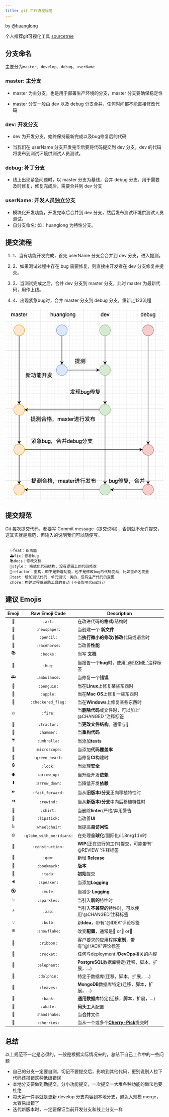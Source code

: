 ```yaml
---
title: git 工作流程规范
---
```


by [@huanglong](https://github.com/huanglong6828)

个人推荐git可视化工具 [sourcetree](https://www.sourcetreeapp.com/)

## 分支命名

  主要分为`master`、`develop`、`debug`、`userName`

### master: 主分支

- master 为主分支，也是用于部署生产环境的分支，master 分支要确保稳定性

- master 分支一般由 dev 以及 debug 分支合并，任何时间都不能直接修改代码

### dev: 开发分支

- dev 为开发分支，始终保持最新完成以及bug修复后的代码

- 当我们在 userName 分支开发完毕后要将代码提交到 dev 分支，dev 的代码将发布到测试环境供测试人员测试。

### debug: 补丁分支

- 线上出现紧急问题时，以 master 分支为基线，合并 debug 分支。用于需要及时修复，修复完成后，需要合并到 dev 分支

### userName: 开发人员独立分支

- 模块化开发功能，开发完毕后合并到 dev 分支，然后发布测试环境供测试人员测试。
- 自分支命名: 如：huanglong 为特性分支。

## 提交流程

1. 1、当有功能开发完成，首先 userName 分支会合并到 dev 分支，进入提测。

2. 2、如果测试过程中存在 bug 需要修复，则直接由开发者在 dev 分支修复并提交。

3. 3、当测试完成之后，合并 dev 分支到 master 分支，此时 master 为最新代码，用作上线。

4. 4、出现紧急bug时，合并 master 分支到 debug 分支。重新走123流程

  ![An image](../.vuepress/public/git.png)

## 提交规范

  Git 每次提交代码，都要写 Commit message（提交说明），否则就不允许提交，这其实就是规范，但输入的说明我们可以随便写。

  ````js

    ✨feat：新功能
    🚑fix：修补bug
    📚docs：修改文档
    🎨style： 格式化代码结构，没有逻辑上的代码修改
    🚜refactor：重构，即不是新增功能，也不是修改bug的代码变动，比如重命名变量
    🔬test：增加测试代码，单元测试一类的，没有生产代码的变更
    chore：构建过程或辅助工具的变动（不会影响代码运行）

  ````

## 建议 Emojis

| Emoji | Raw Emoji Code | Description |
|:---:|:---:|---|
| :art: | `:art:` | 在改进代码的**格式**/结构时 |
| :newspaper: | `:newspaper:` | 当创建一个 **新文件** |
| :pencil: | `:pencil:` | 当**执行微小的修改/修改**代码或语言时 |
| :racehorse: | `:racehorse:` | 当改善**性能** |
| :books: | `:books:` | 当写 **文档** |
| :bug: | `:bug:` | 当报告一个**bug**时，使用[' @FIXME '](https://github.com/slashsbin/styleguide-todo-grammar#bug-report)注释标签 |
| :ambulance: | `:ambulance:` | 当修复一个**错误** |
| :penguin: | `:penguin:` | 当在**Linux**上修复某些东西时 |
| :apple: | `:apple:` | 当在**Mac OS**上修复一些东西时 |
| :checkered_flag: | `:checkered_flag:` | 当在**Windows**上修复某些东西时|
| :fire: | `:fire:` | 当**删除代码**或文件时，可以加上' @CHANGED '注释标签 |
| :tractor: | `:tractor:` | 当**更改文件结构**。通常与:art:|
| :hammer: | `:hammer:` | 当**重构代码** |
| :umbrella: | `:umbrella:` | 当添加**tests** |
| :microscope: | `:microscope:` | 当添加**代码覆盖率** |
| :green_heart: | `:green_heart:` | 当修复**CI**构建时 |
| :lock: | `:lock:` | 当处理**安全** |
| :arrow_up: | `:arrow_up:` | 当升级开发**依赖** |
| :arrow_down: | `:arrow_down:` | 当降低开发**依赖** |
| :fast_forward: | `:fast_forward:` | 当从**旧版本/分支**正向移植特性时 |
| :rewind: | `:rewind:` | 当从**新版本/分支**中向后移植特性时 |
| :shirt: | `:shirt:` | 当删除**linter**/严格/弃用警告 |
| :lipstick: | `:lipstick:` | 当改善**UI** |
| :wheelchair: | `:wheelchair:` | 当提高**易访问性** |
| :globe_with_meridians: | `:globe_with_meridians:` | 在处理**全球化**/国际化/i18n/g11n时 |
| :construction: | `:construction:` | **WIP**(正在进行的工作)提交，可能带有' @REVIEW '注释标签 |
| :gem: | `:gem:` | 新增 **Release** |
| :bookmark: | `:bookmark:` | **版本** |
| :tada: | `:tada:` |**初始**提交 |
| :speaker: | `:speaker:` | 当添加**Logging** |
| :mute: | `:mute:` |当减少 **Logging** |
| :sparkles: | `:sparkles:` | 当引入**新的**特性时 |
| :zap: | `:zap:` | 当引入**不兼容的**特性时，可以使用'@CHANGED'注释标签|
| :bulb: | `:bulb:` | 新**Idea**，带有“@IDEA”评论标签 |
| :snowflake: | `:snowflake:` | 改变**配置**，通常是:penguin: or:ribbon: or:rocket: |
| :ribbon: | `:ribbon:` |客户要求的应用程序**定制**，带有“@HACK”评论标签 |
| :rocket: | `:rocket:` | 任何与deployment /**DevOps**相关的内容 |
| :elephant: | `:elephant:` |**PostgreSQL**数据库特定(迁移，脚本，扩展，…)  |
| :dolphin: | `:dolphin:` | 特定于数据库(迁移，脚本，扩展，…) |
| :leaves: | `:leaves:` | **MongoDB**数据库特定(迁移，脚本，扩展，…) |
| :bank: | `:bank:` | **通用数据库**特定(迁移，脚本，扩展，…) |
| :whale: | `:whale:` | **码头工人**配置 |
| :handshake: | `:handshake:` | 当**合并**文件 |
| :cherries: | `:cherries:` | 当从一个或多个[**Cherry-Pick**](https://gitscm.com/docs/gitcherry-pick)提交时 |

## 总结

以上规范不一定是必须的，一般是根据实际情况来的，总结下自己工作中的一些问题

- 自己的分支一定要自测，切记不要提交后，影响到其他代码，更别说别人拉下代码还报错这种低级错误
- 本地分支要做到勤提交，分小功能提交，一次提交一大堆各种功能的做法也要杜绝
- 每天第一件事就是更新 develop 分支内容到本地分支，避免大规模 merge，太容易出错了
- 迭代新版本时，一定要保证当前开发分支和线上分支一样
